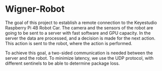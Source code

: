 # Wigner-Robot

The goal of this project to establish a remote connection to the Keyestudio Raspberry Pi 4B Robot Car. The camera and the sensors of the robot are going to be sent to a server with fast software and GPU capacity. In the server the data are processed, and a decision is made for the next action. This action is sent to the robot, where the action is performed.

To achieve this goal, a two-sided communication is needed between the server and the robot. To minimize latency, we use the UDP protocol, with different sentinels to be able to determine package loss.
